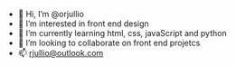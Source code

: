 - 👋 Hi, I’m @orjullio
- 👀 I’m interested in front end design
- 🌱 I’m currently learning html, css, javaScript and python
- 💞️ I’m looking to collaborate on front end projetcs
- 📫 rjullio@outlook.com

<!---
orjullio/orjullio is a ✨ special ✨ repository because its `README.md` (this file) appears on your GitHub profile.
You can click the Preview link to take a look at your changes.
--->

